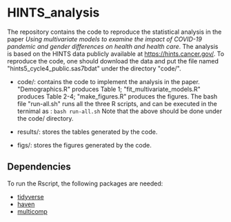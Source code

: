 # HINTS_analysis
The repository contains the code to reproduce the statistical analysis in the paper 
*Using multivariate models to examine the impact of COVID-19 pandemic and gender differences on health and health care*.
The analysis is based on the HINTS data publicly available at https://hints.cancer.gov/.
To reproduce the code, one should download the data and put the file named "hints5_cycle4_public.sas7bdat" under the 
directory "code/". 

- code/: contains the code to implement the analysis in the paper. "Demographics.R" produces Table 1;
"fit_multivariate_models.R" produces Table 2-4; "make_figures.R" produces the figures. The bash file "run-all.sh"
runs all the three R scripts, and can be executed in the ternimal as :
``bash run-all.sh``
Note that the above should be done under the code/ directory.

- results/: stores the tables generated by the code.

- figs/: stores the figures generated by the code.

## Dependencies
To run the Rscript, the following packages are needed:

- [tidyverse](https://www.tidyverse.org/)
- [haven](https://haven.tidyverse.org/)
- [multicomp](https://cran.r-project.org/web/packages/multcomp/index.html)



